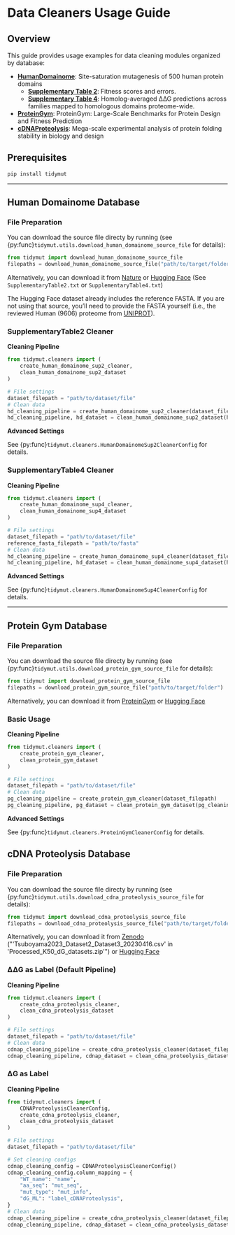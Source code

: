 # Data Cleaners Usage Guide

## Overview

This guide provides usage examples for data cleaning modules organized by database:

- [**HumanDomainome**](#human-domainome-database): Site-saturation mutagenesis of 500 human protein domains
    - [**Supplementary Table 2**](#supplementarytable2-cleaner): Fitness scores and errors.
    - [**Supplementary Table 4**](#supplementarytable4-cleaner): Homolog-averaged ∆∆G predictions across families mapped to homologous domains proteome-wide.
- [**ProteinGym**](#protein-gym-database): ProteinGym: Large-Scale Benchmarks for Protein Design and Fitness Prediction
- [**cDNAProteolysis**](#cdna-proteolysis-database): Mega-scale experimental analysis of protein folding stability in biology and design

## Prerequisites

```bash
pip install tidymut
```

---

## Human Domainome Database

### File Preparation
You can download the source file directy by running (see {py:func}`tidymut.utils.download_human_domainome_source_file` for details):
```python
from tidymut import download_human_domainome_source_file
filepaths = download_human_domainome_source_file("path/to/target/folder")
```

Alternatively, you can download it from [Nature](https://www.nature.com/articles/s41586-024-08370-4) or [Hugging Face](https://huggingface.co/datasets/xulab-research/TidyMut/tree/main/human_domainome) (See `SupplementaryTable2.txt` or `SupplementaryTable4.txt`)

The Hugging Face dataset already includes the reference FASTA. If you are not using that source, you’ll need to provide the FASTA yourself (i.e., the reviewed Human (9606) proteome from  [UNIPROT](
https://rest.uniprot.org/uniprotkb/stream?download=true&format=fasta&query=%28*%29+AND+%28model_organism%3A9606%29+AND+%28reviewed%3Atrue%29)).

### SupplementaryTable2 Cleaner

**Cleaning Pipeline**

```python
from tidymut.cleaners import (
    create_human_domainome_sup2_cleaner, 
    clean_human_domainome_sup2_dataset
)

# File settings
dataset_filepath = "path/to/dataset/file"
# Clean data
hd_cleaning_pipeline = create_human_domainome_sup2_cleaner(dataset_filepath)
hd_cleaning_pipeline, hd_dataset = clean_human_domainome_sup2_dataset(hd_cleaning_pipeline)
```

**Advanced Settings**

See {py:func}`tidymut.cleaners.HumanDomainomeSup2CleanerConfig` for details.

### SupplementaryTable4 Cleaner

**Cleaning Pipeline**

```python
from tidymut.cleaners import (
    create_human_domainome_sup4_cleaner, 
    clean_human_domainome_sup4_dataset
)

# File settings
dataset_filepath = "path/to/dataset/file"
reference_fasta_filepath = "path/to/fasta"
# Clean data
hd_cleaning_pipeline = create_human_domainome_sup4_cleaner(dataset_filepath, reference_fasta_filepath)
hd_cleaning_pipeline, hd_dataset = clean_human_domainome_sup4_dataset(hd_cleaning_pipeline)
```

**Advanced Settings**

See {py:func}`tidymut.cleaners.HumanDomainomeSup4CleanerConfig` for details.

---

## Protein Gym Database

### File Preparation
You can download the source file directy by running (see {py:func}`tidymut.utils.download_protein_gym_source_file` for details):
```python
from tidymut import download_protein_gym_source_file
filepaths = download_protein_gym_source_file("path/to/target/folder")
```

Alternatively, you can download it from [ProteinGym](https://marks.hms.harvard.edu/proteingym/ProteinGym_v1.3/DMS_ProteinGym_substitutions.zip) or [Hugging Face](https://huggingface.co/datasets/xulab-research/TidyMut/tree/main/ProteinGym_DMS_substitutions)

### Basic Usage

**Cleaning Pipeline**

```python
from tidymut.cleaners import (
    create_protein_gym_cleaner,
    clean_protein_gym_dataset
)

# File settings
dataset_filepath = "path/to/dataset/file"
# Clean data
pg_cleaning_pipeline = create_protein_gym_cleaner(dataset_filepath)
pg_cleaning_pipeline, pg_dataset = clean_protein_gym_dataset(pg_cleaning_pipeline)
```

**Advanced Settings**

See {py:func}`tidymut.cleaners.ProteinGymCleanerConfig` for details.

## cDNA Proteolysis Database

### File Preparation
You can download the source file directy by running (see {py:func}`tidymut.utils.download_cdna_proteolysis_source_file` for details):
```python
from tidymut import download_cdna_proteolysis_source_file
filepaths = download_cdna_proteolysis_source_file("path/to/target/folder")
```

Alternatively, you can download it from [Zenodo](https://zenodo.org/records/7992926) ("'Tsuboyama2023_Dataset2_Dataset3_20230416.csv' in 'Processed_K50_dG_datasets.zip'") or [Hugging Face](https://huggingface.co/datasets/xulab-research/TidyMut/tree/main/cDNA_proteolysis)

### ΔΔG as Label (Default Pipeline)

**Cleaning Pipeline**

```python
from tidymut.cleaners import (
    create_cdna_proteolysis_cleaner,
    clean_cdna_proteolysis_dataset
)

# File settings
dataset_filepath = "path/to/dataset/file"
# Clean data
cdnap_cleaning_pipeline = create_cdna_proteolysis_cleaner(dataset_filepath)
cdnap_cleaning_pipeline, cdnap_dataset = clean_cdna_proteolysis_dataset(cdnap_cleaning_pipeline)
```

### ΔG as Label

**Cleaning Pipeline**
```python
from tidymut.cleaners import (
    CDNAProteolysisCleanerConfig, 
    create_cdna_proteolysis_cleaner,
    clean_cdna_proteolysis_dataset
)

# File settings
dataset_filepath = "path/to/dataset/file"

# Set cleaning configs
cdnap_cleaning_config = CDNAProteolysisCleanerConfig()
cdnap_cleaning_config.column_mapping = {
    "WT_name": "name",
    "aa_seq": "mut_seq",
    "mut_type": "mut_info",
    "dG_ML": "label_cDNAProteolysis",
}
# Clean data
cdnap_cleaning_pipeline = create_cdna_proteolysis_cleaner(dataset_filepath, cdnap_cleaning_config)
cdnap_cleaning_pipeline, cdnap_dataset = clean_cdna_proteolysis_dataset(cdnap_cleaning_pipeline)
```

